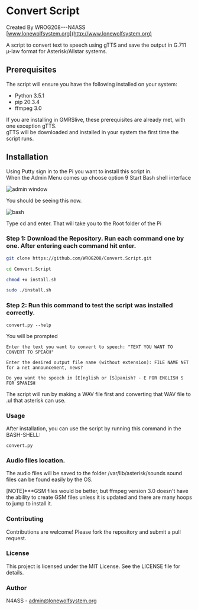 # Convert Script

Created By WROG208---N4ASS  
[www.lonewolfsystem.org](http://www.lonewolfsystem.org)

A script to convert text to speech using gTTS and save the output in G.711 µ-law format for Asterisk/Allstar systems.

## Prerequisites

The script will ensure you have the following installed on your system:

- Python 3.5.1
- pip 20.3.4
- ffmpeg 3.0

If you are installing in GMRSlive, these prerequisites are already met, with one exception gTTS.  
gTTS will be downloaded and installed in your system the first time the script runs.

## Installation
Using Putty sign in to the Pi you want to install this script in.<br>
When the Admin Menu comes up choose option 9 Start Bash shell interface

![admin window](https://github.com/WROG208/Convert.Script/assets/147953407/4acc4ebc-9ebb-4a70-98ba-3a89edb0fa5a)

You should be seeing this now.

![bash](https://github.com/WROG208/Convert.Script/assets/147953407/46344486-e8db-4f5a-b515-5ca5934c36f2)

Type cd and enter. That will take you to the Root folder of the Pi


### Step 1: Download the Repository. Run each command one by one. After entering each command hit enter.

```sh
git clone https://github.com/WROG208/Convert.Script.git

cd Convert.Script

chmod +x install.sh

sudo ./install.sh
```

### Step 2: Run this command to test the script was installed correctly.
```
convert.py --help

```

You will be prompted
```
Enter the text you want to convert to speech: "TEXT YOU WANT TO CONVERT TO SPEACH"

Enter the desired output file name (without extension): FILE NAME NET for a net announcement, news?

Do you want the speech in [E]nglish or [S]panish? - E FOR ENGLISH S FOR SPANISH
```
The script will run by making a WAV file first and converting that WAV file to .ul that asterisk can use.

### Usage
After installation, you can use the script by running this command in the BASH-SHELL: 
```
convert.py 
```

### Audio files location.

The audio files will be saved to the folder /var/lib/asterisk/sounds  sound files can be found easily by the OS.

[NOTE]***GSM files would be better, but ffmpeg version 3.0 doesn't have the ability to create GSM files unless it is updated and there are many hoops to jump to install it.

### Contributing
Contributions are welcome! Please fork the repository and submit a pull request.

### License
This project is licensed under the MIT License. See the LICENSE file for details.

### Author
N4ASS - admin@lonewolfsystem.org
